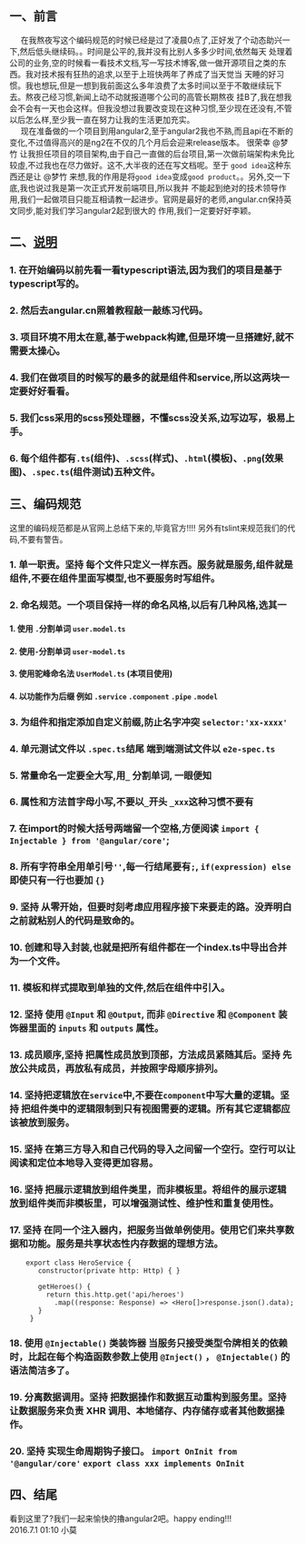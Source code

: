 ## 一、前言 
&nbsp;&nbsp;&nbsp;&nbsp;
  在我熬夜写这个编码规范的时候已经是过了凌晨0点了,正好发了个动态助兴一下,然后低头继续码。。时间是公平的,我并没有比别人多多少时间,依然每天
处理着公司的业务,空的时候看一看技术文档,写一写技术博客,做一做开源项目之类的东西。我对技术报有狂热的追求,以至于上班快两年了养成了当天觉当
天睡的好习惯。我也想玩,但是一想到我前面这么多年浪费了太多时间以至于不敢继续玩下去。熬夜己经习惯,新闻上动不动就报道哪个公司的高管长期熬夜
挂B了,我在想我会不会有一天也会这样。但我没想过我要改变现在这种习惯,至少现在还没有,不管以后怎么样,至少我一直在努力让我的生活更加充实。   
&nbsp;&nbsp;&nbsp;&nbsp;
  现在准备做的一个项目到用angular2,至于angular2我也不熟,而且api在不断的变化,不过值得高兴的是ng2在不仅的几个月后会迎来release版本。
很荣幸 @梦竹 让我担任项目的项目架构,由于自己一直做的后台项目,第一次做前端架构未免比较虛,不过我也在尽力做好。这不,大半夜的还在写文档呢。至于
`good idea`这种东西还是让 @梦竹 来想,我的作用是将`good idea`变成`good product`。。另外,交一下底,我也说过我是第一次正式开发前端项目,所以我并
不能起到绝对的技术领导作用,我们一起做项目只能互相请教一起进步。官网是最好的老师,angular.cn保持英文同步,能对我们学习angular2起到很大的
作用,我们一定要好好李颖。
## 二、[说明](https://angular.cn/docs/ts/latest/guide/style-guide.html)
### 1. 在开始编码以前先看一看typescript语法,因为我们的项目是基于typescript写的。
### 2. 然后去angular.cn照着教程敲一敲练习代码。
### 3. 项目环境不用太在意,基于webpack构建,但是环境一旦搭建好,就不需要太操心。
### 4. 我们在做项目的时候写的最多的就是组件和service,所以这两块一定要好好看看。
### 5. 我们css采用的scss预处理器，不懂scss没关系,边写边写，极易上手。
### 6. 每个组件都有`.ts`(组件)、`.scss`(样式)、`.html`(模板)、`.png`(效果图)、`.spec.ts`(组件测试)五种文件。

## 三、编码规范
这里的编码规范都是从官网上总结下来的,毕竟官方!!!! 另外有tslint来规范我们的代码,不要有警告。

### 1. 单一职责。坚持 每个文件只定义一样东西。服务就是服务,组件就是组件,不要在组件里面写模型,也不要服务时写组件。
### 2. 命名规范。一个项目保持一样的命名风格,以后有几种风格,选其一
#### 1. 使用 `.`分割单词 `user.model.ts`
#### 2. 使用`-`分割单词 `user-model.ts`
#### 3. 使用驼峰命名法 `UserModel.ts`  (本项目使用)
#### 4. 以功能作为后缀 例如 `.service` `.component`  `.pipe` `.model` 
### 3. 为组件和指定添加自定义前缀,防止名字冲突 `selector:'xx-xxxx'` 
### 4. 单元测试文件以 `.spec.ts`结尾 端到端测试文件以 `e2e-spec.ts`
### 5. 常量命名一定要全大写,用`_` 分割单词, 一眼便知
### 6. 属性和方法首字母小写,不要以`_`开头 `_xxx`这种习惯不要有
### 7. 在import的时候大括号两端留一个空格,方便阅读 `import { Injectable } from '@angular/core'`;
### 8. 所有字符串全用单引号`''`,每一行结尾要有`;`, `if(expression) else `即使只有一行也要加 `{}`
### 9. 坚持 从零开始，但要时刻考虑应用程序接下来要走的路。没弄明白之前就粘别人的代码是致命的。
### 10. 创建和导入封装,也就是把所有组件都在一个index.ts中导出合并为一个文件。
### 11. 模板和样式提取到单独的文件,然后在组件中引入。
### 12. 坚持 使用 `@Input` 和 `@Output`, 而非 `@Directive` 和 `@Component` 装饰器里面的 `inputs` 和 `outputs` 属性。
### 13. 成员顺序,坚持 把属性成员放到顶部，方法成员紧随其后。坚持 先放公共成员，再放私有成员，并按照字母顺序排列。
### 14. 坚持把逻辑放在`service`中,不要在`component`中写大量的逻辑。坚持 把组件类中的逻辑限制到只有视图需要的逻辑。所有其它逻辑都应该被放到服务。
### 15. 坚持 在第三方导入和自己代码的导入之间留一个空行。空行可以让阅读和定位本地导入变得更加容易。
### 16. 坚持 把展示逻辑放到组件类里，而非模板里。将组件的展示逻辑放到组件类而非模板里，可以增强测试性、维护性和重复使用性。
### 17. 坚持 在同一个注入器内，把服务当做单例使用。使用它们来共享数据和功能。服务是共享状态性内存数据的理想方法。

```
    export class HeroService {
       constructor(private http: Http) { }
       
       getHeroes() {
         return this.http.get('api/heroes')
           .map((response: Response) => <Hero[]>response.json().data);
       }
     }
```

### 18. 使用 `@Injectable()` 类装饰器 当服务只接受类型令牌相关的依赖时，比起在每个构造函数参数上使用 `@Inject()` ， `@Injectable()` 的语法简洁多了。
### 19. 分离数据调用。坚持 把数据操作和数据互动重构到服务里。坚持 让数据服务来负责 XHR 调用、本地储存、内存储存或者其他数据操作。
### 20. 坚持 实现生命周期钩子接口。 `import OnInit from '@angular/core'`   `export class xxx implements OnInit`

## 四、结尾
看到这里了?我们一起来愉快的擼angular2吧。happy ending!!!   
                                                                                            2016.7.1 01:10  小莫